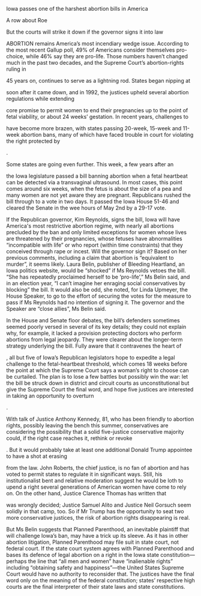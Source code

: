 Iowa passes one of the harshest abortion bills in America

A row about Roe

But the courts will strike it down if the governor signs it into law

ABORTION remains America’s most incendiary wedge issue. According to the most recent Gallup poll, 49% of Americans consider themselves pro-choice, while 46% say they are pro-life. Those numbers haven’t changed much in the past two decades, and the Supreme Court’s abortion-rights ruling in 

 45 years on, continues to serve as a lightning rod. States began nipping at 

 soon after it came down, and in 1992, the justices upheld several abortion regulations while extending 

 core promise to permit women to end their pregnancies up to the point of fetal viability, or about 24 weeks’ gestation. In recent years, challenges to 

 have become more brazen, with states passing 20-week, 15-week and 11-week abortion bans, many of which have faced trouble in court for violating the right protected by 

.

Some states are going even further. This week, a few years after an

 the Iowa legislature passed a bill banning abortion when a fetal heartbeat can be detected via a transvaginal ultrasound. In most cases, this point comes around six weeks, when the fetus is about the size of a pea and many women are not yet aware they are pregnant. Republicans rushed the bill through to a vote in two days. It passed the Iowa House 51-46 and cleared the Senate in the wee hours of May 2nd by a 29-17 vote. 

If the Republican governor, Kim Reynolds, signs the bill, Iowa will have America's most restrictive abortion regime, with nearly all abortions precluded by the ban and only limited exceptions for women whose lives are threatened by their pregnancies, whose fetuses have abnormalities “incompatible with life” or who report (within time constraints) that they conceived through rape or incest. Will the governor sign it? Based on her previous comments, including a claim that abortion is “equivalent to murder”, it seems likely. Laura Belin, publisher of Bleeding Heartland, an Iowa politics website, would be “shocked” if Ms Reynolds vetoes the bill. “She has repeatedly proclaimed herself to be ‘pro-life’,” Ms Belin said, and in an election year, “I can’t imagine her enraging social conservatives by blocking” the bill. It would also be odd, she noted, for Linda Upmeyer, the House Speaker, to go to the effort of securing the votes for the measure to pass if Ms Reynolds had no intention of signing it. The governor and the Speaker are “close allies”, Ms Belin said.

In the House and Senate floor debates, the bill’s defenders sometimes seemed poorly versed in several of its key details; they could not explain why, for example, it lacked a provision protecting doctors who perform abortions from legal jeopardy. They were clearer about the longer-term strategy underlying the bill. Fully aware that it contravenes the heart of 

, all but five of Iowa’s Republican legislators hope to expedite a legal challenge to the fetal-heartbeat threshold, which comes 18 weeks before the point at which the Supreme Court says a woman’s right to choose can be curtailed. The plan is to lose a few battles but possibly win the war: let the bill be struck down in district and circuit courts as unconstitutional but give the Supreme Court the final word, and hope five justices are interested in taking an opportunity to overturn 

.

With talk of Justice Anthony Kennedy, 81, who has been friendly to abortion rights, possibly leaving the bench this summer, conservatives are considering the possibility that a solid five-justice conservative majority could, if the right case reaches it, rethink or revoke 

. But it would probably take at least one additional Donald Trump appointee to have a shot at erasing 

 from the law. John Roberts, the chief justice, is no fan of abortion and has voted to permit states to regulate it in significant ways. Still, his institutionalist bent and relative moderation suggest he would be loth to upend a right several generations of American women have come to rely on. On the other hand, Justice Clarence Thomas has written that 

 was wrongly decided; Justice Samuel Alito and Justice Neil Gorsuch seem solidly in that camp, too. So if Mr Trump has the opportunity to seat two more conservative justices, the risk of abortion rights disappearing is real. 

But Ms Belin suggests that Planned Parenthood, an inevitable plaintiff that will challenge Iowa’s ban, may have a trick up its sleeve. As it has in other abortion litigation, Planned Parenthood may file suit in state court, not federal court. If the state court system agrees with Planned Parenthood and bases its defence of legal abortion on a right in the Iowa state constitution—perhaps the line that “all men and women” have “inalienable rights” including “obtaining safety and happiness”—the United States Supreme Court would have no authority to reconsider that. The justices have the final word only on the meaning of the federal constitution; states’ respective high courts are the final interpreter of their state laws and state constitutions.